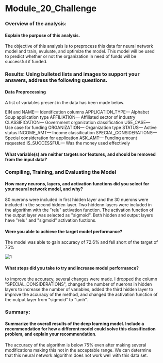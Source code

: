 # Module_20_Challenge


### Overview of the analysis: 

#### Explain the purpose of this analysis.

The objective of this analysis is to preprocess this data for neural network model and train, evuluate, and optimize the model. This model will be used to predict whether or not the organization in need of funds will be successful if funded.

### Results: Using bulleted lists and images to support your answers, address the following questions.

#### Data Preprocessing

A list of variables present in the data has been made below. 

EIN and NAME— Identification columns
APPLICATION_TYPE— Alphabet Soup application type
AFFILIATION— Affiliated sector of industry
CLASSIFICATION— Government organization classification
USE_CASE— Use case for funding
ORGANIZATION— Organization type
STATUS— Active status
INCOME_AMT— Income classification
SPECIAL_CONSIDERATIONS— Special consideration for application
ASK_AMT— Funding amount requested
IS_SUCCESSFUL— Was the money used effectively


#### What variable(s) are neither targets nor features, and should be removed from the input data?



### Compiling, Training, and Evaluating the Model

#### How many neurons, layers, and activation functions did you select for your neural network model, and why?

80 nuerons were included in first hidden layer and the 30 nuerons were included in the second hidden layer. Two hiddenn layers were included in the algorithm with the "relu" activation function. The activation function of the output layer was selected as "sigmoid". Both hidden and output layers have "relu" and "sigmoid" activation fuctions. 

#### Were you able to achieve the target model performance?

The model was able to gain accuracy of 72.6% and fell short of the target of 75%

![1](https://user-images.githubusercontent.com/69175360/216482568-86bb744e-c6ba-4470-8451-78cea69d8ea8.JPG)


#### What steps did you take to try and increase model performance?

to improve the accuracy, several changes were made. I dropped the column "SPECIAL_CONSIDERATIONS", changed the number of nuerons in hidden layers to increase the number of variables, added the third hidden layer to improve the accuracy of the method, and changed the activation function of the output layer from "sigmoid" to "tanh".

### Summary: 

#### Summarize the overall results of the deep learning model. Include a recommendation for how a different model could solve this classification problem, and explain your recommendation.

The accuracy of the algorithm is below 75% even after making several modifications making this not in the acceptable range.  We can determine that this neural network algorithm does not work well with this data set. 
